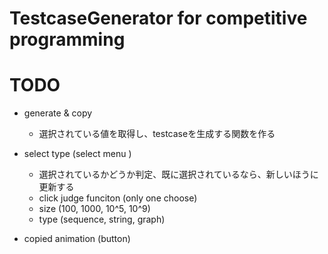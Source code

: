 # TestcaseGenerator for competitive programming

# TODO
- generate & copy
  - 選択されている値を取得し、testcaseを生成する関数を作る

- select type (select menu )
  - 選択されているかどうか判定、既に選択されているなら、新しいほうに更新する
  - click judge funciton (only one choose)
  - size (100, 1000, 10^5, 10^9)
  - type (sequence, string, graph)


- copied animation (button)
